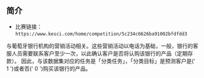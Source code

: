 ## 简介
- 比赛链接： `https://www.kesci.com/home/competition/5c234c6626ba91002bfdfdd3`  

与葡萄牙银行机构的营销活动相关。这些营销活动以电话为基础，一般，银行的客服人员需要联系客户至少一次，以此确认客户是否将认购该银行的产品（定期存款）。
因此，与该数据集对应的任务是「分类任务」，「分类目标」是预测客户是(' 1 ')或者否(' 0 ')购买该银行的产品。

